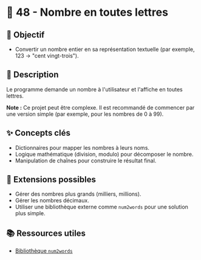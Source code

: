 # 🔡 48 - Nombre en toutes lettres

## 🎯 Objectif

- Convertir un nombre entier en sa représentation textuelle (par exemple, 123 -> "cent vingt-trois").

## 📝 Description

Le programme demande un nombre à l'utilisateur et l'affiche en toutes lettres.

**Note :** Ce projet peut être complexe. Il est recommandé de commencer par une version simple (par exemple, pour les nombres de 0 à 99).

## ✨ Concepts clés

- Dictionnaires pour mapper les nombres à leurs noms.
- Logique mathématique (division, modulo) pour décomposer le nombre.
- Manipulation de chaînes pour construire le résultat final.

## 🚀 Extensions possibles

- Gérer des nombres plus grands (milliers, millions).
- Gérer les nombres décimaux.
- Utiliser une bibliothèque externe comme `num2words` pour une solution plus simple.

## 📚 Ressources utiles

- [Bibliothèque `num2words`](https://pypi.org/project/num2words/)